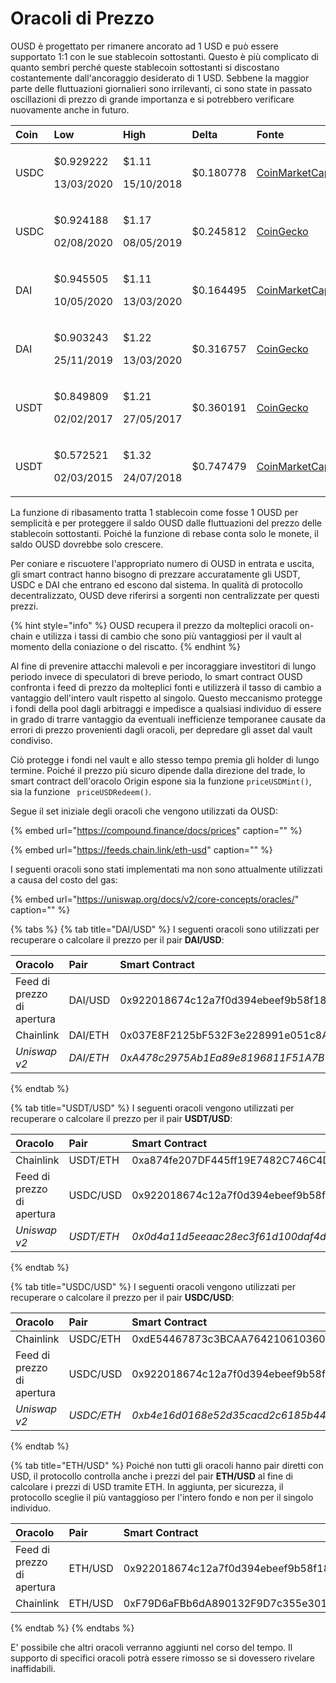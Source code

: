 # Oracoli di Prezzo

OUSD è progettato per rimanere ancorato ad 1 USD e può essere supportato 1:1 con le sue stablecoin sottostanti. Questo è più complicato di quanto sembri perché queste stablecoin sottostanti si discostano costantemente dall'ancoraggio desiderato di 1 USD. Sebbene la maggior parte delle fluttuazioni giornalieri sono irrilevanti, ci sono state in passato oscillazioni di prezzo di grande importanza e si potrebbero verificare nuovamente anche in futuro.

<table>
  <thead>
    <tr>
      <th style="text-align:left">Coin</th>
      <th style="text-align:left"><b>Low</b>
      </th>
      <th style="text-align:left"><b>High</b>
      </th>
      <th style="text-align:left"><b>Delta</b>
      </th>
      <th style="text-align:left"><b>Fonte</b>
      </th>
    </tr>
  </thead>
  <tbody>
    <tr>
      <td style="text-align:left">USDC</td>
      <td style="text-align:left">
        <p>$0.929222</p>
        <p>13/03/2020</p>
      </td>
      <td style="text-align:left">
        <p>$1.11</p>
        <p>15/10/2018</p>
      </td>
      <td style="text-align:left">$0.180778</td>
      <td style="text-align:left"><a href="https://coinmarketcap.com/currencies/usd-coin/">CoinMarketCap</a>
      </td>
    </tr>
    <tr>
      <td style="text-align:left">USDC</td>
      <td style="text-align:left">
        <p>$0.924188</p>
        <p>02/08/2020</p>
      </td>
      <td style="text-align:left">
        <p>$1.17</p>
        <p>08/05/2019</p>
      </td>
      <td style="text-align:left">$0.245812</td>
      <td style="text-align:left"><a href="https://www.coingecko.com/en/coins/usd-coin">CoinGecko</a>
      </td>
    </tr>
    <tr>
      <td style="text-align:left">DAI</td>
      <td style="text-align:left">
        <p>$0.945505</p>
        <p>10/05/2020</p>
      </td>
      <td style="text-align:left">
        <p>$1.11</p>
        <p>13/03/2020</p>
      </td>
      <td style="text-align:left">$0.164495</td>
      <td style="text-align:left"><a href="https://coinmarketcap.com/currencies/multi-collateral-dai/">CoinMarketCap</a>
      </td>
    </tr>
    <tr>
      <td style="text-align:left">DAI</td>
      <td style="text-align:left">
        <p>$0.903243</p>
        <p>25/11/2019</p>
      </td>
      <td style="text-align:left">
        <p>$1.22</p>
        <p>13/03/2020</p>
      </td>
      <td style="text-align:left">$0.316757</td>
      <td style="text-align:left"><a href="https://www.coingecko.com/en/coins/dai">CoinGecko</a>
      </td>
    </tr>
    <tr>
      <td style="text-align:left">USDT</td>
      <td style="text-align:left">
        <p>$0.849809</p>
        <p>02/02/2017</p>
      </td>
      <td style="text-align:left">
        <p>$1.21</p>
        <p>27/05/2017</p>
      </td>
      <td style="text-align:left">$0.360191</td>
      <td style="text-align:left"><a href="https://www.coingecko.com/en/coins/tether">CoinGecko</a>
      </td>
    </tr>
    <tr>
      <td style="text-align:left">USDT</td>
      <td style="text-align:left">
        <p>$0.572521</p>
        <p>02/03/2015</p>
      </td>
      <td style="text-align:left">
        <p>$1.32</p>
        <p>24/07/2018</p>
      </td>
      <td style="text-align:left">$0.747479</td>
      <td style="text-align:left"><a href="https://coinmarketcap.com/currencies/tether/">CoinMarketCap</a>
      </td>
    </tr>
  </tbody>
</table>

La funzione di ribasamento tratta 1 stablecoin come fosse 1 OUSD per semplicità e per proteggere il saldo OUSD dalle fluttuazioni del prezzo delle stablecoin sottostanti. Poiché la funzione di rebase conta solo le monete, il saldo OUSD dovrebbe solo crescere.

Per coniare e riscuotere l'appropriato numero di OUSD in entrata e uscita, gli smart contract hanno bisogno di prezzare accuratamente gli USDT, USDC e DAI che entrano ed escono dal sistema. In qualità di protocollo decentralizzato, OUSD deve riferirsi a sorgenti non centralizzate per questi prezzi.

{% hint style="info" %}
OUSD recupera il prezzo da molteplici oracoli on-chain e utilizza i tassi di cambio che sono più vantaggiosi per il vault al momento della coniazione o del riscatto.
{% endhint %}

Al fine di prevenire attacchi malevoli e per incoraggiare investitori di lungo periodo invece di speculatori di breve periodo, lo smart contract OUSD confronta i feed di prezzo da molteplici fonti e utilizzerà il tasso di cambio a vantaggio dell'intero vault rispetto al singolo. Questo meccanismo protegge i fondi della pool dagli arbitraggi e impedisce a qualsiasi individuo di essere in grado di trarre vantaggio da eventuali inefficienze temporanee causate da errori di prezzo provenienti dagli oracoli, per depredare gli asset dal vault condiviso.

Ciò protegge i fondi nel vault e allo stesso tempo premia gli holder di lungo termine. Poiché il prezzo più sicuro dipende dalla direzione del trade, lo smart contract dell'oracolo Origin espone sia la funzione `priceUSDMint()`, sia la funzione ` priceUSDRedeem()`.

Segue il set iniziale degli oracoli che vengono utilizzati da OUSD:

{% embed url="https://compound.finance/docs/prices" caption="" %}

{% embed url="https://feeds.chain.link/eth-usd" caption="" %}

I seguenti oracoli sono stati implementati ma non sono attualmente utilizzati a causa del costo del gas:

{% embed url="https://uniswap.org/docs/v2/core-concepts/oracles/" caption="" %}

{% tabs %}
{% tab title="DAI/USD" %}
I seguenti oracoli sono utilizzati per recuperare o calcolare il prezzo per il pair **DAI/USD**:

| Oracolo                    | Pair      | Smart Contract                               |
|:-------------------------- |:--------- |:-------------------------------------------- |
| Feed di prezzo di apertura | DAI/USD   | 0x922018674c12a7f0d394ebeef9b58f186cde13c1   |
| Chainlink                  | DAI/ETH   | 0x037E8F2125bF532F3e228991e051c8A7253B642c   |
| _Uniswap v2_               | _DAI/ETH_ | _0xA478c2975Ab1Ea89e8196811F51A7B7Ade33eB11_ |
{% endtab %}

{% tab title="USDT/USD" %}
I seguenti oracoli vengono utilizzati per recuperare o calcolare il prezzo per il pair  **USDT/USD**:

| **Oracolo**                | Pair       | Smart Contract                               |
|:-------------------------- |:---------- |:-------------------------------------------- |
| Chainlink                  | USDT/ETH   | 0xa874fe207DF445ff19E7482C746C4D3fD0CB9AcE   |
| Feed di prezzo di apertura | USDC/USD   | 0x922018674c12a7f0d394ebeef9b58f186cde13c1   |
| _Uniswap v2_               | _USDT/ETH_ | _0x0d4a11d5eeaac28ec3f61d100daf4d40471f1852_ |
{% endtab %}

{% tab title="USDC/USD" %}
I seguenti oracoli vengono utilizzati per recuperare o calcolare il prezzo per il pair **USDC/USD**:

| **Oracolo**                | Pair       | Smart Contract                               |
|:-------------------------- |:---------- |:-------------------------------------------- |
| Chainlink                  | USDC/ETH   | 0xdE54467873c3BCAA76421061036053e371721708   |
| Feed di prezzo di apertura | USDC/USD   | 0x922018674c12a7f0d394ebeef9b58f186cde13c1   |
| _Uniswap v2_               | _USDC/ETH_ | _0xb4e16d0168e52d35cacd2c6185b44281ec28c9dc_ |
{% endtab %}

{% tab title="ETH/USD" %}
Poiché non tutti gli oracoli hanno pair diretti con USD, il protocollo controlla anche i prezzi del pair **ETH/USD** al fine di calcolare i prezzi di USD tramite ETH. In aggiunta, per sicurezza, il protocollo sceglie il più vantaggioso per l'intero fondo e non per il singolo individuo.

| Oracolo                    | Pair    | Smart Contract                             |
|:-------------------------- |:------- |:------------------------------------------ |
| Feed di prezzo di apertura | ETH/USD | 0x922018674c12a7f0d394ebeef9b58f186cde13c1 |
| Chainlink                  | ETH/USD | 0xF79D6aFBb6dA890132F9D7c355e3015f15F3406F |
{% endtab %}
{% endtabs %}

E' possibile che altri oracoli verranno aggiunti nel corso del tempo. Il supporto di specifici oracoli potrà essere rimosso se si dovessero rivelare inaffidabili.

